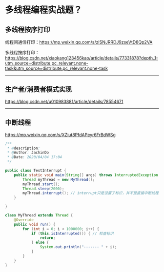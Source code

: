 # 多线程编程实战题？

## 多线程按序打印

线程间通信打印：https://mp.weixin.qq.com/s/zlSNJRRDJ9zseVtD8Qp2VA

多线程按序打印：https://blog.csdn.net/xiaokang123456kao/article/details/77331878?depth_1-utm_source=distribute.pc_relevant.none-task&utm_source=distribute.pc_relevant.none-task

------



## 生产者/消费者模式实现

https://blog.csdn.net/u010983881/article/details/78554671

------

## 中断线程

https://mp.weixin.qq.com/s/XZiut8PfdAPeyr6FrBdWSg

```java
/**
 * @description:
 * @Author: JachinDo
 * @Date: 2020/04/04 17:04
 */

public class TestInterrupt {
    public static void main(String[] args) throws InterruptedException {
        Thread myThread = new MyThread();
        myThread.start();
        Thread.sleep(2000);
        myThread.interrupt(); // interrupt只是设置了标识，并不是直接中断线程
    }

}

class MyThread extends Thread {
    @Override
    public void run() {
        for (int i = 0; i < 1000000; i++) {
            if (this.isInterrupted()) { // 检查标识
                return;
            } else {
                System.out.println("------- " + i);
            }
        }
    }
}
```